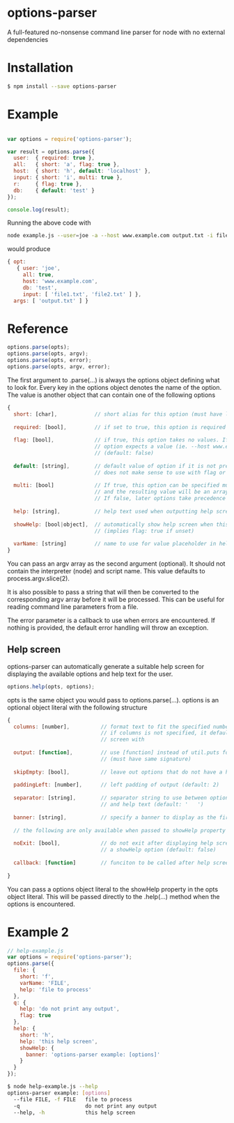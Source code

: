 options-parser
==============

A full-featured no-nonsense command line parser for node with no external dependencies

# Installation
```sh
$ npm install --save options-parser
```

# Example
```javascript

var options = require('options-parser');

var result = options.parse({
  user:  { required: true },
  all:   { short: 'a', flag: true },
  host:  { short: 'h', default: 'localhost' },
  input: { short: 'i', multi: true },
  r:     { flag: true },
  db:    { default: 'test' }
});

console.log(result);
```
Running the above code with
```sh
node example.js --user=joe -a --host www.example.com output.txt -i file1.txt --input file2.txt
```
would produce
```javascript
{ opt: 
   { user: 'joe',
     all: true,
     host: 'www.example.com',
     db: 'test',
     input: [ 'file1.txt', 'file2.txt' ] },
  args: [ 'output.txt' ] }
```

# Reference

```javascript
options.parse(opts);
options.parse(opts, argv);
options.parse(opts, error);
options.parse(opts, argv, error);
```

The first argument to .parse(...) is always the options object defining what to look for. Every key in the options object denotes the name of the option. The value is another object that can contain one of the following options

```javascript
{ 
  short: [char],            // short alias for this option (must have length = 1),
  
  required: [bool],         // if set to true, this option is required (default: false)
  
  flag: [bool],             // if true, this option takes no values. If false, this 
                            // option expects a value (ie. --host www.example.com)
                            // (default: false)
  
  default: [string],        // default value of option if it is not present. 
                            // does not make sense to use with flag or required
  
  multi: [bool]             // If true, this option can be specified multiple times
                            // and the resulting value will be an array (default: false)
                            // If false, later options take precedence over earlier options
  
  help: [string],           // help text used when outputting help screen (see below),
  
  showHelp: [bool|object],  // automatically show help screen when this option is present 
                            // (implies flag: true if unset)
  
  varName: [string]         // name to use for value placeholder in help screen (see below)
}
```  

You can pass an argv array as the second argument (optional). It should not contain the interpreter (node)
and script name. This value defaults to process.argv.slice(2).

It is also possible to pass a string that will then be converted to the 
corresponding argv array before it will be processed. This can be useful for
reading command line parameters from a file.

The error parameter is a callback to use when errors are encountered. If nothing is provided, the default error handling will throw an exception.

## Help screen

options-parser can automatically generate a suitable help screen for displaying
the available options and help text for the user.

```javascript
options.help(opts, options);
```

opts is the same object you would pass to options.parse(...). options is an optional object literal with the following structure 

```javascript
{
  columns: [number],          // format text to fit the specified number of columns
                              // if columns is not specified, it defaults to the current
                              // screen with
  
  output: [function],         // use [function] instead of util.puts for output 
                              // (must have same signature)
  
  skipEmpty: [bool],          // leave out options that do not have a help text
  
  paddingLeft: [number],      // left padding of output (default: 2)
  
  separator: [string],        // separator string to use between option names 
                              // and help text (default: '   ')
  
  banner: [string],           // specify a banner to display as the first line of help output
  
  // the following are only available when passed to showHelp property of an opts object
  
  noExit: [bool],             // do not exit after displaying help screen invoked from 
                              // a showHelp option (default: false)
                              
  callback: [function]        // funciton to be called after help screen has been displayed
  
}
```

You can pass a options object literal to the showHelp property in the opts object literal. This will be passed directly to the .help(...) method when the options is encountered.

# Example 2

```javascript
// help-example.js
var options = require('options-parser');
options.parse({
  file: {
    short: 'f',
    varName: 'FILE',
    help: 'file to process'
  },
  q: {
    help: 'do not print any output',
    flag: true
  },
  help: {
    short: 'h',
    help: 'this help screen',
    showHelp: { 
      banner: 'options-parser example: [options]'
    }
  }
});
```
```bash
$ node help-example.js --help
options-parser example: [options]
  --file FILE, -f FILE   file to process
  -q                     do not print any output
  --help, -h             this help screen
```


